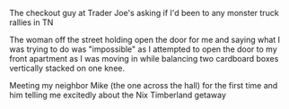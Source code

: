 The checkout guy at Trader Joe's asking if I'd been to any monster truck rallies in TN

The woman off the street holding open the door for me and saying what I was trying to do was "impossible" as I attempted to open the door to my front apartment as I was moving in while balancing two cardboard boxes vertically stacked on one knee.

Meeting my neighbor Mike (the one across the hall) for the first time and him telling me excitedly about the Nix Timberland getaway